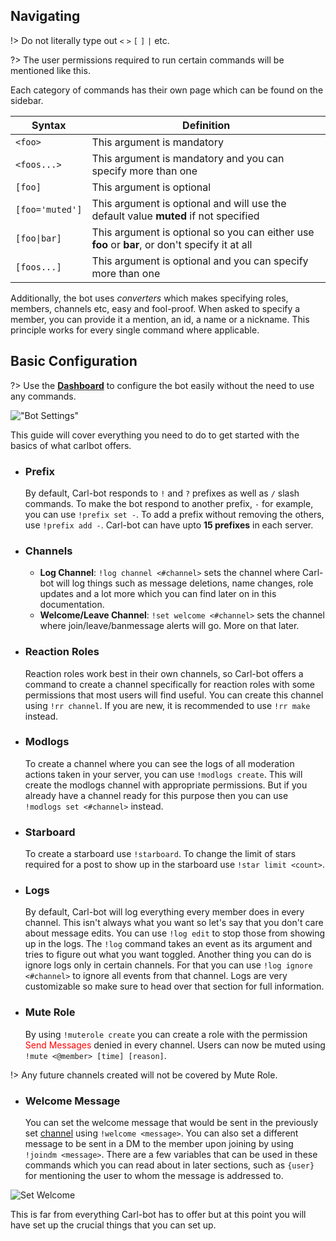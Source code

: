 ## Navigating

!> Do not literally type out `<` `>` `[` `]` `|` etc.

?> The user permissions required to run certain commands will be mentioned like <span class="user-permissions">this</span>.

Each category of commands has their own page which can be found on the sidebar.

| Syntax          | Definition                                                                                     |
| --------------- | ---------------------------------------------------------------------------------------------- |
| `<foo>`         | This argument is mandatory                                                                     |
| `<foos...>`     | This argument is mandatory and you can specify more than one                                   |
| `[foo]`         | This argument is optional                                                                      |
| `[foo='muted']` | This argument is optional and will use the default value **muted** if not specified            |
| `[foo\|bar]`    | This argument is optional so you can either use **foo** or **bar**, or don't specify it at all |
| `[foos...]`     | This argument is optional and you can specify more than one                                    |

Additionally, the bot uses _converters_ which makes specifying roles, members, channels etc, easy and fool-proof. When asked to specify a member, you can provide it a mention, an id, a name or a nickname. This principle works for every single command where applicable.

## Basic Configuration

?> Use the **[Dashboard](https://carl.gg)** to configure the bot easily without the need to use any commands.

!["Bot Settings"](_images/bot_settings.png ":size=75%")

This guide will cover everything you need to do to get started with the basics of what carlbot offers.

- ### Prefix

  By default, Carl-bot responds to `!` and `?` prefixes as well as `/` slash commands. To make the bot respond to another prefix, `-` for example, you can use `!prefix set -`.
  To add a prefix without removing the others, use `!prefix add -`. Carl-bot can have upto **15 prefixes** in each server.

- ### Channels

  - **Log Channel**: `!log channel <#channel>` sets the channel where Carl-bot will log things such as message deletions, name changes, role updates and a lot more which you can find later on in this documentation.
  - **Welcome/Leave Channel**: `!set welcome <#channel>` sets the channel where join/leave/banmessage alerts will go. More on that later.

- ### Reaction Roles

  Reaction roles work best in their own channels, so Carl-bot offers a command to create a channel specifically for reaction roles with some permissions that most users will find useful. You can create this channel using `!rr channel`. If you are new, it is recommended to use `!rr make` instead.

- ### Modlogs

  To create a channel where you can see the logs of all moderation actions taken in your server, you can use `!modlogs create`. This will create the modlogs channel with appropriate permissions. But if you already have a channel ready for this purpose then you can use `!modlogs set <#channel>` instead.

- ### Starboard

  To create a starboard use `!starboard`. To change the limit of stars required for a post to show up in the starboard use `!star limit <count>`.

- ### Logs

  By default, Carl-bot will log everything every member does in every channel. This isn't always what you want so let's say that you don't care about message edits. You can use `!log edit` to stop those from showing up in the logs.
  The `!log` command takes an event as its argument and tries to figure out what you want toggled. Another thing you can do is ignore logs only in certain channels. For that you can use `!log ignore <#channel>` to ignore all events from that channel. Logs are very customizable so make sure to head over that section for full information.

- ### Mute Role
  By using `!muterole create` you can create a role with the permission <span style="color: red;">Send Messages</span> denied in every channel. Users can now be muted using `!mute <@member> [time] [reason]`.

!> Any future channels created will not be covered by Mute Role.

- ### Welcome Message
  You can set the welcome message that would be sent in the previously set [channel](#channels) using `!welcome <message>`. You can also set a different message to be sent in a DM to the member upon joining by using `!joindm <message>`. There are a few variables that can be used in these commands which you can read about in later sections, such as `{user}` for mentioning the user to whom the message is addressed to.

![Set Welcome](_images/welcome_channel.png ":size=75%")

This is far from everything Carl-bot has to offer but at this point you will have set up the crucial things that you can set up.
